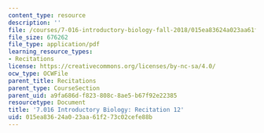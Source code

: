 ```yaml
---
content_type: resource
description: ''
file: /courses/7-016-introductory-biology-fall-2018/015ea83624a023aa61f273c02cefe88b_MIT7_016F18rec12.pdf
file_size: 676262
file_type: application/pdf
learning_resource_types:
- Recitations
license: https://creativecommons.org/licenses/by-nc-sa/4.0/
ocw_type: OCWFile
parent_title: Recitations
parent_type: CourseSection
parent_uid: a9fa686d-f823-808c-8ae5-b67f92e22385
resourcetype: Document
title: '7.016 Introductory Biology: Recitation 12'
uid: 015ea836-24a0-23aa-61f2-73c02cefe88b
---
```

